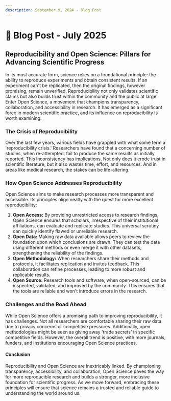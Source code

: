 ```yaml
---
description: September 9, 2024 - Blog Post
---
```


# 🔵 Blog Post - July 2025

## **Reproducibility and Open Science: Pillars for Advancing Scientific Progress**

In its most accurate form, science relies on a foundational principle: the ability to reproduce experiments and obtain consistent results. If an experiment can't be replicated, then the original findings, however promising, remain unverified. Reproducibility not only validates scientific claims but also builds trust within the community and the public at large. Enter Open Science, a movement that champions transparency, collaboration, and accessibility in research. It has emerged as a significant force in modern scientific practice, and its influence on reproducibility is worth examining.

### **The Crisis of Reproducibility**

Over the last few years, various fields have grappled with what some term a 'reproducibility crisis.' Researchers have found that a concerning number of studies, when re-attempted, fail to produce the same results as initially reported. This inconsistency has implications. Not only does it erode trust in scientific literature, but it also wastes time, effort, and resources. And in areas like medical research, the stakes can be life-altering.

### **How Open Science Addresses Reproducibility**

Open Science aims to make research processes more transparent and accessible. Its principles align neatly with the quest for more excellent reproducibility:

1. **Open Access:** By providing unrestricted access to research findings, Open Science ensures that scholars, irrespective of their institutional affiliations, can evaluate and replicate studies. This universal scrutiny can quickly identify flawed or unreliable research.
2. **Open Data:** Making raw data available allows peers to review the foundation upon which conclusions are drawn. They can test the data using different methods or even merge it with other datasets, strengthening the reliability of the findings.
3. **Open Methodology:** When researchers share their methods and protocols, it facilitates replication and invites feedback. This collaboration can refine processes, leading to more robust and replicable results.
4. **Open Source:** Research tools and software, when open-sourced, can be inspected, validated, and improved by the community. This ensures that the tools are reliable and won't introduce errors in the research.

### **Challenges and the Road Ahead**

While Open Science offers a promising path to improving reproducibility, it has challenges. Not all researchers are comfortable sharing their raw data due to privacy concerns or competitive pressures. Additionally, open methodologies might be seen as giving away 'trade secrets' in specific competitive fields. However, the overall trend is positive, with more journals, funders, and institutions encouraging Open Science practices.

#### **Conclusion**

Reproducibility and Open Science are inextricably linked. By championing transparency, accessibility, and collaboration, Open Science paves the way for more reproducible research and builds a stronger, more inclusive foundation for scientific progress. As we move forward, embracing these principles will ensure that science remains a trusted and reliable guide to understanding the world around us.
